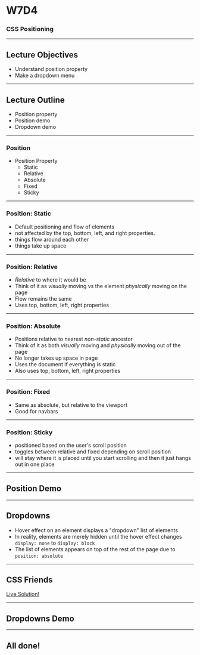 # W7D4

### CSS Positioning

---

## Lecture Objectives

* Understand position property
* Make a dropdown menu

---

## Lecture Outline

* Position property
* Position demo
* Dropdown demo

---

### Position

+ Position Property
  + Static
  + Relative
  + Absolute
  + Fixed
  + Sticky

---

### Position: Static

* Default positioning and flow of elements
* not affected by the top, bottom, left, and right properties.
* things flow around each other
* things take up space

---

### Position: Relative

* _Relative_ to where it would be
* Think of it as _visually_ moving vs the element _physically_ moving on the page
* Flow remains the same
* Uses top, bottom, left, right properties

---

### Position: Absolute

* Positions relative to nearest _non-static_ ancestor
* Think of it as both _visually_ moving and _physically_ moving out of the page
* No longer takes up space in page
* Uses the document if everything is static
* Also uses top, bottom, left, right properties

---

### Position: Fixed

* Same as absolute, but relative to the viewport
* Good for navbars

---

### Position: Sticky
* positioned based on the user's scroll position
* toggles between relative and fixed depending on scroll position
* will stay where it is placed until you start scrolling and then it just hangs out in one place

---

## Position Demo

---

## Dropdowns

* Hover effect on an element displays a "dropdown" list of elements
* In reality, elements are merely hidden until the hover effect changes `display: none` to `display: block`
* The list of elements appears on top of the rest of the page due to `position: absolute`

---

## CSS Friends

[Live Solution!](http://appacademy.github.io/css-friends/solution/05-cats.html)

---

## Dropdowns Demo

---

## All done!